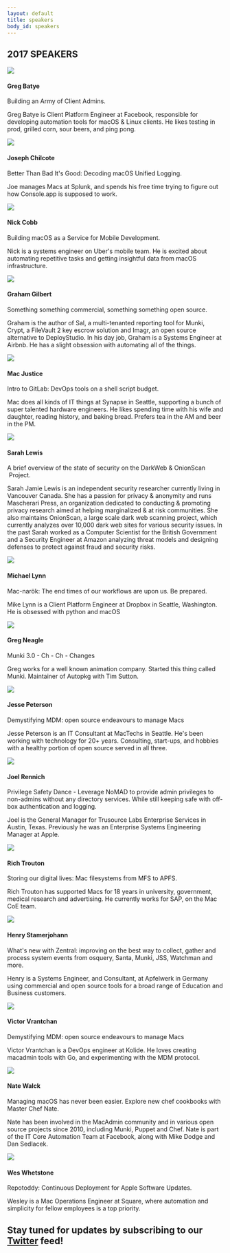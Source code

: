 ```yaml
---
layout: default
title: speakers
body_id: speakers
---
```


## 2017 SPEAKERS ##

<div class="col-xs-12 pull-left thumbnail">
  <img class="vid-thumb" src="/assets/greg_bayte.png">
  <div class="responsive">
    <h4>Greg Batye</h4>
    <p>
      Building an Army of Client Admins. 
    </p>
    <p class="lead">
      Greg Batye is Client Platform Engineer at Facebook, responsible for developing automation tools for macOS & Linux clients. He likes testing in prod, grilled corn, sour beers, and ping pong.
    </p>
  </div>
</div>

<div class="col-xs-12 pull-left thumbnail">
  <img class="vid-thumb" src="/assets/chilcote2.jpg">
  <div class="responsive">
    <h4>Joseph Chilcote</h4>
    <p>
      Better Than Bad It's Good: Decoding macOS Unified Logging. 
    </p>
    <p class="lead">
      Joe manages Macs at Splunk, and spends his free time trying to figure out how Console.app is supposed to work.
    </p>
  </div>
</div>

<div class="col-xs-12 pull-left thumbnail">
  <img class="vid-thumb" src="/assets/nick.png">
  <div class="responsive">
    <h4>Nick Cobb</h4>
    <p>
      Building macOS as a Service for Mobile Development. 
    </p>
    <p class="lead">
      Nick is a systems engineer on Uber's mobile team. He is excited about automating repetitive tasks and getting insightful data from macOS infrastructure.
    </p>
  </div>
</div>

<div class="col-xs-12 pull-left thumbnail">
  <img class="vid-thumb" src="/assets/GrahamGilbertSML.jpg">
  <div class="responsive">
    <h4>Graham Gilbert</h4>
    <p>
      Something something commercial, something something open source. 
    </p>
    <p class="lead">
      Graham is the author of Sal, a multi-tenanted reporting tool for Munki, Crypt, a FileVault 2 key escrow solution and Imagr, an open source alternative to DeployStudio. In his day job, Graham is a Systems Engineer at Airbnb. He has a slight obsession with automating all of the things.
    </p>
  </div>
</div>

<div class="col-xs-12 pull-left thumbnail">
  <img class="vid-thumb" src="/assets/macjustice.jpg">
  <div class="responsive">
    <h4>Mac Justice</h4>
    <p>
      Intro to GitLab: DevOps tools on a shell script budget. 
    </p>
    <p class="lead">
      Mac does all kinds of IT things at Synapse in Seattle, supporting a bunch of super talented hardware engineers. He likes spending time with his wife and daughter, reading history, and baking bread. Prefers tea in the AM and beer in the PM.</p>
  </div>
</div>

<div class="col-xs-12 pull-left thumbnail">
  <img class="vid-thumb" src="/assets/sarah-profile-3.jpg">
  <div class="responsive">
    <h4>Sarah Lewis</h4>
    <p>
      A brief overview of the state of security on the DarkWeb & OnionScan
 Project.
    </p>
    <p class="lead">
      Sarah Jamie Lewis is an independent security researcher currently
living in Vancouver Canada. She has a passion for privacy & anonymity
and runs Mascherari Press, an organization dedicated to conducting &
promoting privacy research aimed at helping marginalized & at
risk communities. She also maintains OnionScan, a large scale dark web
scanning project, which currently analyzes over 10,000 dark web sites
for various security issues. In the past Sarah worked as a Computer
Scientist for the British Government and a Security Engineer at Amazon
analyzing threat models and designing defenses to protect against fraud
and security risks.
    </p>
  </div>
</div>

<div class="col-xs-12 pull-left thumbnail">
  <img class="vid-thumb" src="/assets/Mike_Lynn_frogor_headshot.png">
  <div class="responsive">
    <h4>Michael Lynn</h4>
    <p>
      Mac-narök: The end times of our workflows are upon us. Be prepared. 
    </p>
    <p class="lead">
      Mike Lynn is a Client Platform Engineer at Dropbox in Seattle, Washington. He is obsessed with python and macOS
    </p>
  </div>
</div>

<div class="col-xs-12 pull-left thumbnail">
  <img class="vid-thumb" src="/assets/Greg.png">
  <div class="responsive">
    <h4>Greg Neagle</h4>
    <p>
      Munki 3.0 - Ch - Ch - Changes  </p>
    <p class="lead">
      Greg works for a well known animation company. Started this thing called Munki. Maintainer of Autopkg with Tim Sutton.</p>
  </div>
</div>

<div class="col-xs-12 pull-left thumbnail">
  <img class="vid-thumb" src="/assets/Jesse_Peterson.jpg">
  <div class="responsive">
    <h4>Jesse Peterson</h4>
    <p>
      Demystifying MDM: open source endeavours to manage Macs  </p>
    <p class="lead">
      Jesse Peterson is an IT Consultant at MacTechs in Seattle. He's been working with technology for 20+ years. Consulting, start-ups, and hobbies with a healthy portion of open source served in all three.  </p>
  </div>
</div>

<div class="col-xs-12 pull-left thumbnail">
  <img class="vid-thumb" src="/assets/Joel-Rennich_headshot.jpg">
  <div class="responsive">
    <h4>Joel Rennich</h4>
    <p>
      Privilege Safety Dance - Leverage NoMAD to provide admin privileges to non-admins without any directory services. While still keeping safe with off-box authentication and logging.
    </p>
    <p class="lead">
      Joel is the General Manager for Trusource Labs Enterprise Services in Austin, Texas. Previously he was an Enterprise Systems Engineering Manager at Apple.
    </p>
  </div>
</div>

<div class="col-xs-12 pull-left thumbnail">
  <img class="vid-thumb" src="/assets/rtrouton_headshotSML.jpg">
  <div class="responsive">
    <h4>Rich Trouton</h4>
    <p>
      Storing our digital lives: Mac filesystems from MFS to APFS.
    </p>
    <p class="lead">
      Rich Trouton has supported Macs for 18 years in university, government, medical research and advertising. He currently works for SAP, on the Mac CoE team.
    </p>
  </div>
</div>


<div class="col-xs-12 pull-left thumbnail">
  <img class="vid-thumb" src="/assets/Henry_Stamerjohann.jpg">
  <div class="responsive">
    <h4>Henry Stamerjohann</h4>
    <p>
      What's new with Zentral: improving on the best way to collect, gather and process system events from osquery, Santa, Munki, JSS, Watchman and more.
    </p>
    <p class="lead">
      Henry is a Systems Engineer, and Consultant, at Apfelwerk in Germany using commercial and open source tools for a broad range of Education and Business customers. 
    </p>
  </div>
</div>

<div class="col-xs-12 pull-left thumbnail">
  <img class="vid-thumb" src="/assets/Victor_headshot.png">
  <div class="responsive">
    <h4>Victor Vrantchan</h4>
    <p>
      Demystifying MDM: open source endeavours to manage Macs
    </p>
    <p class="lead">
      Victor Vrantchan is a DevOps engineer at Kolide. He loves creating macadmin tools with Go, and experimenting with the MDM protocol. </p>
  </div>
</div>

<div class="col-xs-12 pull-left thumbnail">
  <img class="vid-thumb" src="/assets/NateWalck.jpg">
  <div class="responsive">
    <h4>Nate Walck</h4>
    <p>
     Managing macOS has never been easier. Explore new chef cookbooks with Master Chef Nate.
    </p>
    <p class="lead">
      Nate has been involved in the MacAdmin community and in various open source projects since 2010, including Munki, Puppet and Chef. Nate is part of the IT Core Automation Team at Facebook, along with Mike Dodge and Dan Sedlacek. </p>
  </div>
</div>

<div class="col-xs-12 pull-left thumbnail">
  <img class="vid-thumb" src="/assets/Wes_Whetstone300.jpg">
  <div class="responsive">
    <h4>Wes Whetstone</h4>
    <p>
     Repotoddy: Continuous Deployment for Apple Software Updates.
    </p>
    <p class="lead">
      Wesley is a Mac Operations Engineer at Square, where automation and simplicity for fellow employees is a top priority. </p>
  </div>
</div>


## Stay tuned for updates by subscribing to our [Twitter](https://twitter.com/intent/follow?&screen_name=MacDevOpsYVR) feed!
<br>